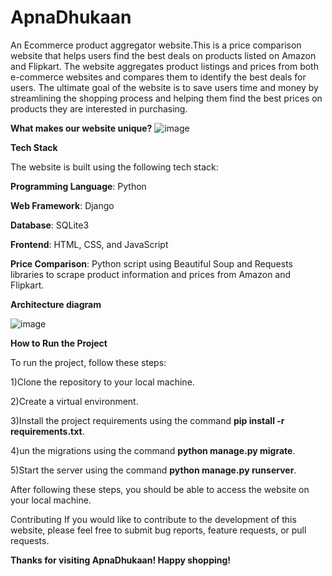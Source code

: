 # ApnaDhukaan
An Ecommerce product aggregator website.This is a price comparison website that helps users find the best deals on products listed on Amazon and Flipkart. The website aggregates product listings and prices from both e-commerce websites and compares them to identify the best deals for users. The ultimate goal of the website is to save users time and money by streamlining the shopping process and helping them find the best prices on products they are interested in purchasing.

**What makes our website unique?**
![image](https://user-images.githubusercontent.com/76661061/236923922-27798075-c353-4a6c-b61f-22f1bb38d0df.png)

**Tech Stack**

The website is built using the following tech stack:

 **Programming Language**: Python

**Web Framework**: Django

**Database**: SQLite3

**Frontend**: HTML, CSS, and JavaScript

**Price Comparison**: Python script using Beautiful Soup and Requests libraries to scrape product information and prices from Amazon and Flipkart.

**Architecture diagram**

![image](https://user-images.githubusercontent.com/76661061/236923744-c4ead81b-d163-4840-b4f7-15a3092af3f2.png)

**How to Run the Project**

To run the project, follow these steps:

1)Clone the repository to your local machine.

2)Create a virtual environment.

3)Install the project requirements using the command **pip install -r requirements.txt**.

4)un the migrations using the command **python manage.py migrate**.

5)Start the server using the command **python manage.py runserver**.

After following these steps, you should be able to access the website on your local machine.

Contributing
If you would like to contribute to the development of this website, please feel free to submit bug reports, feature requests, or pull requests.


**Thanks for visiting ApnaDhukaan! Happy shopping!**
